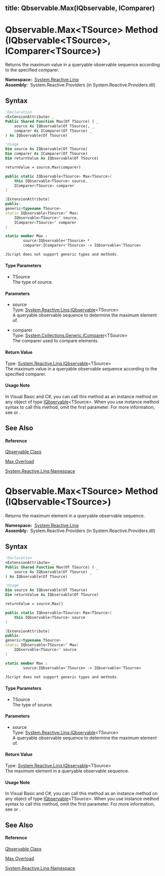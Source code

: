 title: Qbservable.Max<TSource>(IQbservable<TSource>, IComparer<TSource>)
---
# Qbservable.Max\<TSource\> Method (IQbservable\<TSource\>, IComparer\<TSource\>)

Returns the maximum value in a queryable observable sequence according to the specified comparer.

**Namespace:**  [System.Reactive.Linq](System.Reactive.Linq/System.Reactive.Linq)  
**Assembly:**  System.Reactive.Providers (in System.Reactive.Providers.dll)

## Syntax

```vb
'Declaration
<ExtensionAttribute> _
Public Shared Function Max(Of TSource) ( _
    source As IQbservable(Of TSource), _
    comparer As IComparer(Of TSource) _
) As IQbservable(Of TSource)
```

```vb
'Usage
Dim source As IQbservable(Of TSource)
Dim comparer As IComparer(Of TSource)
Dim returnValue As IQbservable(Of TSource)

returnValue = source.Max(comparer)
```

```csharp
public static IQbservable<TSource> Max<TSource>(
    this IQbservable<TSource> source,
    IComparer<TSource> comparer
)
```

```c++
[ExtensionAttribute]
public:
generic<typename TSource>
static IQbservable<TSource>^ Max(
    IQbservable<TSource>^ source, 
    IComparer<TSource>^ comparer
)
```

```fsharp
static member Max : 
        source:IQbservable<'TSource> * 
        comparer:IComparer<'TSource> -> IQbservable<'TSource> 
```

```javascript
JScript does not support generic types and methods.
```

#### Type Parameters

- TSource  
  The type of source.

#### Parameters

- source  
  Type: [System.Reactive.Linq.IQbservable](IQbservable/IQbservable(TSource))\<TSource\>  
  A queryable observable sequence to determine the maximum element of.

- comparer  
  Type: [System.Collections.Generic.IComparer](https://msdn.microsoft.com/en-us/library/8ehhxeaf)\<TSource\>  
  The comparer used to compare elements.

#### Return Value

Type: [System.Reactive.Linq.IQbservable](IQbservable/IQbservable(TSource))\<TSource\>  
The maximum value in a queryable observable sequence according to the specified comparer.

#### Usage Note

In Visual Basic and C\#, you can call this method as an instance method on any object of type [IQbservable](IQbservable/IQbservable(TSource))\<TSource\>. When you use instance method syntax to call this method, omit the first parameter. For more information, see [](https://msdn.microsoft.com/en-us/library/Bb384936) or [](https://msdn.microsoft.com/en-us/library/Bb383977).

## See Also

#### Reference

[Qbservable Class](Qbservable/Qbservable)

[Max Overload](Max/Qbservable.Max)

[System.Reactive.Linq Namespace](System.Reactive.Linq/System.Reactive.Linq)

# Qbservable.Max\<TSource\> Method (IQbservable\<TSource\>)

Returns the maximum element in a queryable observable sequence.

**Namespace:**  [System.Reactive.Linq](System.Reactive.Linq/System.Reactive.Linq)  
**Assembly:**  System.Reactive.Providers (in System.Reactive.Providers.dll)

## Syntax

```vb
'Declaration
<ExtensionAttribute> _
Public Shared Function Max(Of TSource) ( _
    source As IQbservable(Of TSource) _
) As IQbservable(Of TSource)
```

```vb
'Usage
Dim source As IQbservable(Of TSource)
Dim returnValue As IQbservable(Of TSource)

returnValue = source.Max()
```

```csharp
public static IQbservable<TSource> Max<TSource>(
    this IQbservable<TSource> source
)
```

```c++
[ExtensionAttribute]
public:
generic<typename TSource>
static IQbservable<TSource>^ Max(
    IQbservable<TSource>^ source
)
```

```fsharp
static member Max : 
        source:IQbservable<'TSource> -> IQbservable<'TSource> 
```

```javascript
JScript does not support generic types and methods.
```

#### Type Parameters

- TSource  
  The type of source.

#### Parameters

- source  
  Type: [System.Reactive.Linq.IQbservable](IQbservable/IQbservable(TSource))\<TSource\>  
  A queryable observable sequence to determine the maximum element of.

#### Return Value

Type: [System.Reactive.Linq.IQbservable](IQbservable/IQbservable(TSource))\<TSource\>  
The maximum element in a queryable observable sequence.

#### Usage Note

In Visual Basic and C\#, you can call this method as an instance method on any object of type [IQbservable](IQbservable/IQbservable(TSource))\<TSource\>. When you use instance method syntax to call this method, omit the first parameter. For more information, see [](https://msdn.microsoft.com/en-us/library/Bb384936) or [](https://msdn.microsoft.com/en-us/library/Bb383977).

## See Also

#### Reference

[Qbservable Class](Qbservable/Qbservable)

[Max Overload](Max/Qbservable.Max)

[System.Reactive.Linq Namespace](System.Reactive.Linq/System.Reactive.Linq)
